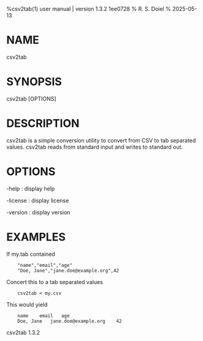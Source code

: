 %csv2tab(1) user manual | version 1.3.2 1ee0728
% R. S. Doiel
% 2025-05-13

# NAME

csv2tab 

# SYNOPSIS

csv2tab [OPTIONS]

# DESCRIPTION

csv2tab is a simple conversion utility to convert from CSV to tab separated values.
csv2tab reads from standard input and writes to standard out.

# OPTIONS

-help
: display help

-license
: display license

-version
: display version


# EXAMPLES

If my.tab contained

~~~
    "name","email","age"
	"Doe, Jane","jane.doe@example.org",42
~~~

Concert this to a tab separated values

~~~
    csv2tab < my.csv 
~~~

This would yield

~~~
    name	email	age
	Doe, Jane	jane.doe@example.org	42
~~~

csv2tab 1.3.2


